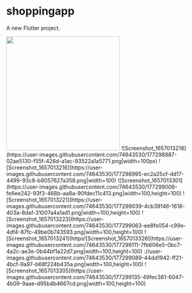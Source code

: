 # shoppingapp

A new Flutter project.

<img src="[https://your-image-url.type](https://user-images.githubusercontent.com/74643530/177298987-02ae5130-f55f-426d-a1ac-93522a1a5771.png)" width="300">
![Screenshot_1657013218](https://user-images.githubusercontent.com/74643530/177298987-02ae5130-f55f-426d-a1ac-93522a1a5771.png|width=100px)
![Screenshot_1657013216](https://user-images.githubusercontent.com/74643530/177298995-ec2a25cf-dd17-4499-93c8-b8057627a358.png|width=100)
![Screenshot_1657013301](https://user-images.githubusercontent.com/74643530/177299006-fe6ee242-93f3-468b-aa8a-90fdec11c413.png|width=100,height=100)
![Screenshot_1657013221](https://user-images.githubusercontent.com/74643530/177299039-4cb39146-1616-403a-8daf-31007a4a1ad1.png|width=100,height=100)
![Screenshot_1657013223](https://user-images.githubusercontent.com/74643530/177299063-ee8fe054-c99e-4df4-87fc-49be0b743593.png|width=100,height=100)
![Screenshot_1657013241](https![Screenshot_1657013326](https://user-images.githubusercontent.com/74643530/177299111-7fb606e5-0bc7-4a2c-ae3e-0b44bf1a22d7.png|width=100,height=100)
://user-images.githubusercontent.com/74643530/177299089-44dd1942-ff21-4bcf-9a97-b68f224b435a.png|width=100,height=100)
![Screenshot_1657013305](https://user-images.githubusercontent.com/74643530/177299135-49fec381-6047-4b09-9aae-d95b4b4667cd.png|width=100,height=100)
